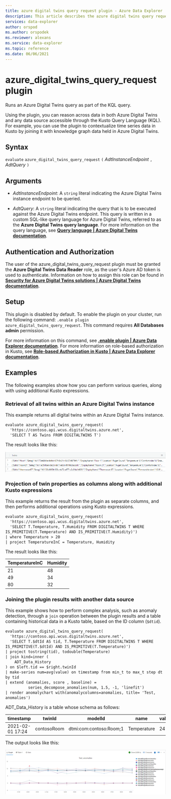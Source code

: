 ```yaml
---
title: azure digital twins query request plugin - Azure Data Explorer
description: This article describes the azure digital twins query request plugin in Azure Data Explorer.
services: data-explorer
author: orspod
ms.author: orspodek
ms.reviewer: alexans
ms.service: data-explorer
ms.topic: reference
ms.date: 06/06/2021
---
```

# azure_digital_twins_query_request plugin

Runs an Azure Digital Twins query as part of the KQL query.

Using the plugin, you can reason across data in both Azure Digital Twins and any data source accessible through the Kusto Query Language (KQL). For example, you can use the plugin to contextualize time series data in Kusto by joining it with knowledge graph data held in Azure Digital Twins.

## Syntax

  `evaluate` `azure_digital_twins_query_request` `(` *AdtInstanceEndpoint* `,` *AdtQuery* `)`

## Arguments

* *AdtInstanceEndpoint*: A `string` literal indicating the Azure Digital Twins instance endpoint to be queried.

* *AdtQuery*: A `string` literal indicating the query that is to be executed against the Azure Digital Twins endpoint. This query is written in a custom SQL-like query language for Azure Digital Twins, referred to as the **Azure Digital Twins query language**. For more information on the query language, see [**Query language | Azure Digital Twins documentation**](https://docs.microsoft.com/azure/digital-twins/concepts-query-language).

## Authentication and Authorization

The user of the azure_digital_twins_query_request plugin must be granted the **Azure Digital Twins Data Reader** role, as the user's Azure AD token is used to authenticate. Information on how to assign this role can be found in [**Security for Azure Digital Twins solutions | Azure Digital Twins documentation**](https://docs.microsoft.com/azure/digital-twins/concepts-security#authorization-azure-roles-for-azure-digital-twins).

## Setup

This plugin is disabled by default. To enable the plugin on your cluster, run the following command:
`.enable plugin azure_digital_twins_query_request`. This command requires **All Databases admin** permission. 

For more information on this command, see [**.enable plugin | Azure Data Explorer documentation**](../management/enable-plugin.md). For more information on role-based authorization in Kusto, see [**Role-based Authorization in Kusto | Azure Data Explorer documentation**](../management/access-control/role-based-authorization).

## Examples

The following examples show how you can perform various queries, along with using additional Kusto expressions.

### Retrieval of all twins within an Azure Digital Twins instance

This example returns all digital twins within an Azure Digital Twins instance.

```kusto
evaluate azure_digital_twins_query_request(
  'https://contoso.api.wcus.digitaltwins.azure.net',
  'SELECT T AS Twins FROM DIGITALTWINS T')
```

The result looks like this:

![The twins present in the Azure Digital Twins instance](images/azure-digital-twins-query-request-plugin/adt-twins.png "The twins present in the Azure Digital Twins instance")

### Projection of twin properties as columns along with additional Kusto expressions

This example returns the result from the plugin as separate columns, and then performs additional operations using Kusto expressions.

```kusto
evaluate azure_digital_twins_query_request(
  'https://contoso.api.wcus.digitaltwins.azure.net',
  'SELECT T.Temperature, T.Humidity FROM DIGITALTWINS T WHERE IS_PRIMITIVE(T.Temperature) AND IS_PRIMITIVE(T.Humidity)')
| where Temperature > 20
| project TemperatureInC = Temperature, Humidity
```

The result looks like this:

|TemperatureInC|Humidity|
|---|---|
|21|48|
|49|34|
|80|32|

### Joining the plugin results with another data source

This example shows how to perform complex analysis, such as anomaly detection, through a `join` operation between the plugin results and a table containing historical data in a Kusto table, based on the ID column (`$dtid`).

```kusto
evaluate azure_digital_twins_query_request(
  'https://contoso.api.wcus.digitaltwins.azure.net',
  'SELECT T.$dtId AS tid, T.Temperature FROM DIGITALTWINS T WHERE IS_PRIMITIVE(T.$dtId) AND IS_PRIMITIVE(T.Temperature)')
| project tostring(tid), todouble(Temperature)
| join kind=inner (
    ADT_Data_History
) on $left.tid == $right.twinId
| make-series num=avg(value) on timestamp from min_t to max_t step dt by tid
| extend (anomalies, score , baseline) = 
          series_decompose_anomalies(num, 1.5, -1, 'linefit')
| render anomalychart with(anomalycolumns=anomalies, title= 'Test, anomalies')
```

ADT_Data_History is a table whose schema as follows:

|timestamp|twinId|modelId|name|value|relationshipTarget|relationshipId|
|---|---|---|---|---|---|---|
|2021-02-01 17:24|contosoRoom|dtmi:com:contoso:Room;1|Temperature|24|...|..|

The output looks like this:

![Anomaly chart of the above expression](images/azure-digital-twins-query-request-plugin/adt-anomaly.png "Highlighted point is the anomaly")
